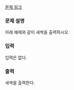 [문제 링크](https://www.acmicpc.net/problem/25083)

### 문제 설명

<p>아래 예제와 같이 새싹을 출력하시오.</p>

### 입력

<p>입력은 없다.</p>

### 출력

<p>새싹을 출력한다.</p>

